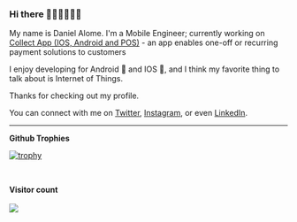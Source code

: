 ### Hi there 👋🏾👋🏽👋🏽

My name is Daniel Alome. I'm a Mobile Engineer; currently working on [Collect App (IOS, Android and POS)](https://collect.africa) - an app enables one-off or recurring payment solutions to customers 

I enjoy developing for Android 🤖 and IOS , and I think my favorite thing to talk about is Internet of Things. 

Thanks for checking out my profile.

You can connect with me on [Twitter](https://twitter.com/Astrocodr), [Instagram](https://www.instagram.com/astro_codr/), or even [LinkedIn](https://www.linkedin.com/in/alomedaniel/).

---

<div>
<!--   <img height="170" align="left" src="https://github-readme-stats.vercel.app/api?username=alome007&count_private=true&include_all_commits=true" /> -->
<!--   <img src="https://github-readme-stats.vercel.app/api/top-langs/?username=alome007&layout=compact" /> -->
<!--   <br/><br/> -->
 
  <b>Github Trophies</b><br/>
  
  [![trophy](https://github-profile-trophy.vercel.app/?username=alome007&theme=onedark&margin-w=15&margin-h=15)](https://www.buymeacoffee.com/pantani)
</div>

<br/>
<p align="left"> 
  <b>Visitor count</b><br/>
  <br/>
  <img src="https://profile-counter.glitch.me/alome007/count.svg" />
</p>
